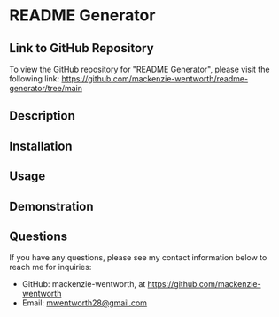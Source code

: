 # README Generator

## Link to GitHub Repository
To view the GitHub repository for "README Generator", please visit the following link: https://github.com/mackenzie-wentworth/readme-generator/tree/main


## Description


## Installation


## Usage


## Demonstration


## Questions
If you have any questions, please see my contact information below to reach me for inquiries:
* GitHub: mackenzie-wentworth, at https://github.com/mackenzie-wentworth
* Email: mwentworth28@gmail.com

